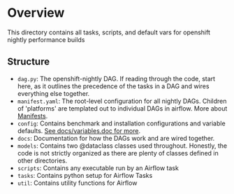 # Overview

This directory contains all tasks, scripts, and default vars for openshift nightly performance builds

## Structure

* `dag.py`: The openshift-nightly DAG. If reading through the code, start here, as it outlines the precedence of the tasks in a DAG and wires everything else together.
* `manifest.yaml`: The root-level configuration for all nightly DAGs. Children of 'platforms' are templated out to individual DAGs in airflow. More about [Manifests](./docs/manifest_and_releases.md).
* `config`: Contains benchmark and installation configurations and variable defaults. [See docs/variables.doc for more](./docs/variables.md).
* `docs`: Documentation for how the DAGs work and are wired together.
* `models`: Contains two @dataclass classes used throughout. Honestly, the code is not strictly organized as there are plenty of classes defined in other directories.
* `scripts`: Contains any executable run by an Airflow task
* `tasks`: Contains python setup for Airflow Tasks
* `util`: Contains utility functions for Airflow